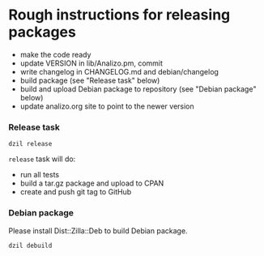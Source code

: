 # Rough instructions for releasing packages

* make the code ready
* update VERSION in lib/Analizo.pm, commit
* write changelog in CHANGELOG.md and debian/changelog
* build package (see "Release task" below)
* build and upload Debian package to repository (see "Debian package" below)
* update analizo.org site to point to the newer version

### Release task

```console
dzil release
```

`release` task will do:

* run all tests
* build a tar.gz package and upload to CPAN
* create and push git tag to GitHub

### Debian package

Please install Dist::Zilla::Deb to build Debian package.

```console
dzil debuild
```
